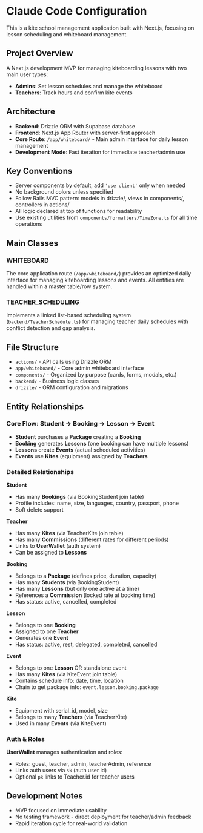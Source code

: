 # Claude Code Configuration

This is a kite school management application built with Next.js, focusing on lesson scheduling and whiteboard management.

## Project Overview

A Next.js development MVP for managing kiteboarding lessons with two main user types:
- **Admins**: Set lesson schedules and manage the whiteboard
- **Teachers**: Track hours and confirm kite events

## Architecture

- **Backend**: Drizzle ORM with Supabase database
- **Frontend**: Next.js App Router with server-first approach
- **Core Route**: `/app/whiteboard/` - Main admin interface for daily lesson management
- **Development Mode**: Fast iteration for immediate teacher/admin use

## Key Conventions

- Server components by default, add `'use client'` only when needed
- No background colors unless specified
- Follow Rails MVC pattern: models in drizzle/, views in components/, controllers in actions/
- All logic declared at top of functions for readability
- Use existing utilities from `components/formatters/TimeZone.ts` for all time operations

## Main Classes

### WHITEBOARD
The core application route (`/app/whiteboard/`) provides an optimized daily interface for managing kiteboarding lessons and events. All entities are handled within a master table/row system.

### TEACHER_SCHEDULING  
Implements a linked list-based scheduling system (`backend/TeacherSchedule.ts`) for managing teacher daily schedules with conflict detection and gap analysis.

## File Structure

- `actions/` - API calls using Drizzle ORM
- `app/whiteboard/` - Core admin whiteboard interface
- `components/` - Organized by purpose (cards, forms, modals, etc.)
- `backend/` - Business logic classes
- `drizzle/` - ORM configuration and migrations

## Entity Relationships

### Core Flow: Student → Booking → Lesson → Event
- **Student** purchases a **Package** creating a **Booking**
- **Booking** generates **Lessons** (one booking can have multiple lessons)
- **Lessons** create **Events** (actual scheduled activities)
- **Events** use **Kites** (equipment) assigned by **Teachers**

### Detailed Relationships

**Student**
- Has many **Bookings** (via BookingStudent join table)
- Profile includes: name, size, languages, country, passport, phone
- Soft delete support

**Teacher** 
- Has many **Kites** (via TeacherKite join table)
- Has many **Commissions** (different rates for different periods)
- Links to **UserWallet** (auth system)
- Can be assigned to **Lessons**

**Booking**
- Belongs to a **Package** (defines price, duration, capacity)
- Has many **Students** (via BookingStudent)
- Has many **Lessons** (but only one active at a time)
- References a **Commission** (locked rate at booking time)
- Has status: active, cancelled, completed

**Lesson**
- Belongs to one **Booking**
- Assigned to one **Teacher**
- Generates one **Event** 
- Has status: active, rest, delegated, completed, cancelled

**Event**
- Belongs to one **Lesson** OR standalone event
- Has many **Kites** (via KiteEvent join table)
- Contains schedule info: date, time, location
- Chain to get package info: `event.lesson.booking.package`

**Kite**
- Equipment with serial_id, model, size
- Belongs to many **Teachers** (via TeacherKite)
- Used in many **Events** (via KiteEvent)

### Auth & Roles
**UserWallet** manages authentication and roles:
- Roles: guest, teacher, admin, teacherAdmin, reference
- Links auth users via `sk` (auth user id)
- Optional `pk` links to Teacher.id for teacher users

## Development Notes

- MVP focused on immediate usability
- No testing framework - direct deployment for teacher/admin feedback
- Rapid iteration cycle for real-world validation